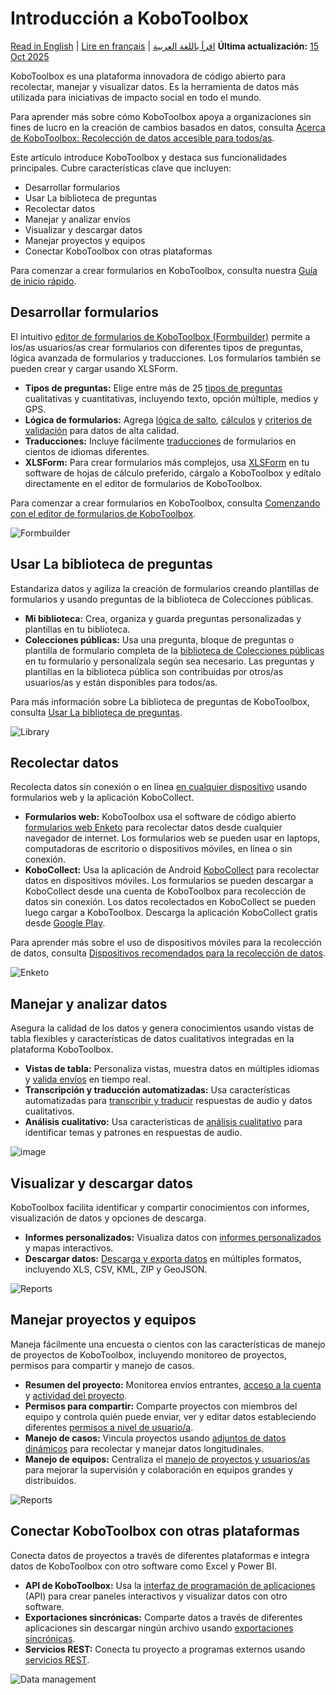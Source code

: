 # Introducción a KoboToolbox
<a href="../welcome.html">Read in English</a> | <a href="../fr/welcome.html">Lire en français</a> | <a href="../ar/welcome.html">اقرأ باللغة العربية</a>
**Última actualización:** <a href="https://github.com/kobotoolbox/docs/blob/6b49e25820efe5bf632a3eabc9f1cdea33fda532/source/welcome.md" class="reference">15 Oct 2025</a>

KoboToolbox es una plataforma innovadora de código abierto para recolectar, manejar y visualizar datos. Es la herramienta de datos más utilizada para iniciativas de impacto social en todo el mundo.

<p class="note">
Para aprender más sobre cómo KoboToolbox apoya a organizaciones sin fines de lucro en la creación de cambios basados en datos, consulta <a href="https://support.kobotoolbox.org/about_kobotoolbox.html">Acerca de KoboToolbox: Recolección de datos accesible para todos/as</a>. 
</p>

Este artículo introduce KoboToolbox y destaca sus funcionalidades principales. Cubre características clave que incluyen: 
* Desarrollar formularios
* Usar La biblioteca de preguntas
* Recolectar datos
* Manejar y analizar envíos
* Visualizar y descargar datos
* Manejar proyectos y equipos
* Conectar KoboToolbox con otras plataformas

<p class="note">
Para comenzar a crear formularios en KoboToolbox, consulta nuestra <a href="https://support.kobotoolbox.org/quick_start.html">Guía de inicio rápido</a>. 
</p>



## Desarrollar formularios

El intuitivo [editor de formularios de KoboToolbox (Formbuilder)](https://support.kobotoolbox.org/formbuilder.html) permite a los/as usuarios/as crear formularios con diferentes tipos de preguntas, lógica avanzada de formularios y traducciones. Los formularios también se pueden crear y cargar usando XLSForm.

* **Tipos de preguntas:** Elige entre más de 25 [tipos de preguntas](https://support.kobotoolbox.org/question_types.html) cualitativas y cuantitativas, incluyendo texto, opción múltiple, medios y GPS.
* **Lógica de formularios:** Agrega [lógica de salto](https://support.kobotoolbox.org/skip_logic.html), [cálculos](https://support.kobotoolbox.org/calculate_questions.html) y [criterios de validación](https://support.kobotoolbox.org/validation_criteria.html) para datos de alta calidad.
* **Traducciones:** Incluye fácilmente [traducciones](https://support.kobotoolbox.org/language_dashboard.html) de formularios en cientos de idiomas diferentes.
* **XLSForm:** Para crear formularios más complejos, usa [XLSForm](https://support.kobotoolbox.org/getting_started_xlsform.html) en tu software de hojas de cálculo preferido, cárgalo a KoboToolbox y edítalo directamente en el editor de formularios de KoboToolbox.

<p class="note">
Para comenzar a crear formularios en KoboToolbox, consulta <a href="https://support.kobotoolbox.org/formbuilder.html">Comenzando con el editor de formularios de KoboToolbox</a>. 
</p>

![Formbuilder](/images/welcome/formbuilder.png)


## Usar La biblioteca de preguntas

Estandariza datos y agiliza la creación de formularios creando plantillas de formularios y usando preguntas de la biblioteca de Colecciones públicas.

* **Mi biblioteca:** Crea, organiza y guarda preguntas personalizadas y plantillas en tu biblioteca.
* **Colecciones públicas:** Usa una pregunta, bloque de preguntas o plantilla de formulario completa de la [biblioteca de Colecciones públicas](https://support.kobotoolbox.org/using_public_collections.html) en tu formulario y personalízala según sea necesario. Las preguntas y plantillas en la biblioteca pública son contribuidas por otros/as usuarios/as y están disponibles para todos/as.

<p class="note">
Para más información sobre La biblioteca de preguntas de KoboToolbox, consulta <a href="https://support.kobotoolbox.org/question_library.html">Usar La biblioteca de preguntas</a>. 
</p>

![Library](/images/welcome/library.png)

## Recolectar datos

Recolecta datos sin conexión o en línea [en cualquier dispositivo](https://support.kobotoolbox.org/data-collection-tools.html) usando formularios web y la aplicación KoboCollect.

* **Formularios web:** KoboToolbox usa el software de código abierto [formularios web Enketo](https://support.kobotoolbox.org/data_through_webforms.html) para recolectar datos desde cualquier navegador de internet. Los formularios web se pueden usar en laptops, computadoras de escritorio o dispositivos móviles, en línea o sin conexión.
* **KoboCollect:** Usa la aplicación de Android [KoboCollect](https://support.kobotoolbox.org/kobocollect_on_android_latest.html) para recolectar datos en dispositivos móviles. Los formularios se pueden descargar a KoboCollect desde una cuenta de KoboToolbox para recolección de datos sin conexión. Los datos recolectados en KoboCollect se pueden luego cargar a KoboToolbox. Descarga la aplicación KoboCollect gratis desde [Google Play](https://play.google.com/store/apps/details?id=org.koboc.collect.android).

<p class="note">
Para aprender más sobre el uso de dispositivos móviles para la recolección de datos, consulta <a href="https://support.kobotoolbox.org/devices_for_data_collection.html">Dispositivos recomendados para la recolección de datos</a>. 
</p>

![Enketo](/images/welcome/enketo.png)


## Manejar y analizar datos

Asegura la calidad de los datos y genera conocimientos usando vistas de tabla flexibles y características de datos cualitativos integradas en la plataforma KoboToolbox.

* **Vistas de tabla:** Personaliza vistas, muestra datos en múltiples idiomas y [valida envíos](https://support.kobotoolbox.org/record_validation.html) en tiempo real.
* **Transcripción y traducción automatizadas:** Usa características automatizadas para [transcribir y traducir](https://support.kobotoolbox.org/transcription-translation.html) respuestas de audio y datos cualitativos.
* **Análisis cualitativo:** Usa características de [análisis cualitativo](https://support.kobotoolbox.org/qualitative_analysis.html) para identificar temas y patrones en respuestas de audio.

![image](/images/qualitative_analysis/Analyze.gif)


## Visualizar y descargar datos

KoboToolbox facilita identificar y compartir conocimientos con informes, visualización de datos y opciones de descarga.

* **Informes personalizados:** Visualiza datos con [informes personalizados](https://support.kobotoolbox.org/creating_custom_reports.html) y mapas interactivos.
* **Descargar datos:** [Descarga y exporta datos](https://support.kobotoolbox.org/export_download.html) en múltiples formatos, incluyendo XLS, CSV, KML, ZIP y GeoJSON.

![Reports](/images/welcome/reports.png)


## Manejar proyectos y equipos

Maneja fácilmente una encuesta o cientos con las características de manejo de proyectos de KoboToolbox, incluyendo monitoreo de proyectos, permisos para compartir y manejo de casos.

* **Resumen del proyecto:** Monitorea envíos entrantes, [acceso a la cuenta](https://support.kobotoolbox.org/activity_logs.html#access-logs) y [actividad del proyecto](https://support.kobotoolbox.org/activity_logs.html#project-history-logs).
* **Permisos para compartir:** Comparte proyectos con miembros del equipo y controla quién puede enviar, ver y editar datos estableciendo diferentes [permisos a nivel de usuario/a](https://support.kobotoolbox.org/managing_permissions.html). 
* **Manejo de casos:** Vincula proyectos usando [adjuntos de datos dinámicos](https://support.kobotoolbox.org/dynamic_data_attachment.html) para recolectar y manejar datos longitudinales.
* **Manejo de equipos:** Centraliza el [manejo de proyectos y usuarios/as](https://support.kobotoolbox.org/getting_started_organization_feature.html) para mejorar la supervisión y colaboración en equipos grandes y distribuidos.


![Reports](/images/welcome/projects.png)

## Conectar KoboToolbox con otras plataformas

Conecta datos de proyectos a través de diferentes plataformas e integra datos de KoboToolbox con otro software como Excel y Power BI.

* **API de KoboToolbox:** Usa la [interfaz de programación de aplicaciones](https://support.kobotoolbox.org/api.html) (API) para crear paneles interactivos y visualizar datos con otro software.
* **Exportaciones sincrónicas:** Comparte datos a través de diferentes aplicaciones sin descargar ningún archivo usando [exportaciones sincrónicas](https://support.kobotoolbox.org/synchronous_exports.html).
* **Servicios REST:** Conecta tu proyecto a programas externos usando [servicios REST](https://support.kobotoolbox.org/rest_services.html).

![Data management](/images/welcome/dashboard-development.png)